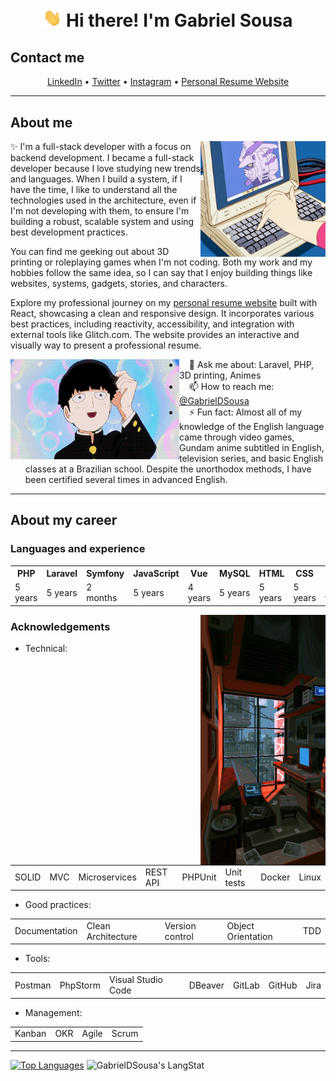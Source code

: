 <!-- Heading -->
<h1 align="center"> <img src="./wave.gif" width="30px" alt="Hand waving"> Hi there! I'm Gabriel Sousa</h1>

<!-- Contact section -->
<h2>Contact me</h2>
<p align="center">
    <a href="https://www.linkedin.com/in/gabrieldsousa/">LinkedIn</a> •
    <a href="https://twitter.com/GabsDSousa">Twitter</a> •
    <a href="https://www.instagram.com/GabsDSousa/">Instagram</a> •
    <a href="https://gabrieldsousa.glitch.me">Personal Resume Website</a>
</p>

<!-- About section -->
---
<h2>About me</h2>
<img align="right" alt="A drawing in anime style of a hand typing on a keyboard, showing a Gundam on the screen" src="./laptop.gif" width="200" height="185" />
<p>✨ I'm a full-stack developer with a focus on backend development. I became a full-stack developer because I love studying new trends and languages. When I build a system, if I have the time, I like to understand all the technologies used in the architecture, even if I'm not developing with them, to ensure I'm building a robust, scalable system and using best development practices.</p>
<p>You can find me geeking out about 3D printing or roleplaying games when I'm not coding. Both my work and my hobbies follow the same idea, so I can say that I enjoy building things like websites, systems, gadgets, stories, and characters.</p>

<p>Explore my professional journey on my <a href="https://gabrieldsousa.glitch.me">personal resume website</a> built with React, showcasing a clean and responsive design. It incorporates various best practices, including reactivity, accessibility, and integration with external tools like Glitch.com. The website provides an interactive and visually way to present a professional resume.</p>

<img align="left" alt="A drawing in anime style of a young guy smiling" src="./smiling.gif" width="270" height="160"/>
<ul>
    <li>&nbsp;&nbsp;&nbsp;&nbsp;💬 Ask me about: Laravel, PHP, 3D printing, Animes</li>
    <li>&nbsp;&nbsp;&nbsp;&nbsp;📫 How to reach me: <a href="https://www.linkedin.com/in/gabrieldsousa/">@GabrielDSousa</a></li>
    <li>&nbsp;&nbsp;&nbsp;&nbsp;⚡ Fun fact: Almost all of my knowledge of the English language came through video games, Gundam anime subtitled in English, television series, and basic English classes at a Brazilian school. Despite the unorthodox methods, I have been certified several times in advanced English.</li>
</ul>
<!-- About section: END -->

<!-- Career section -->
---
<h2>About my career</h2>
<h3>Languages and experience</h3>

<table>
    <tr>
        <th>PHP</th>
        <th>Laravel</th>
        <th>Symfony</th>
        <th>JavaScript</th>
        <th>Vue</th>
        <th>MySQL</th>
        <th>HTML</th>
        <th>CSS</th>
        <th>Git</th>
    </tr>
    <tr>
        <td>5 years</td>
        <td>5 years</td>
        <td>2 months</td>
        <td>5 years</td>
        <td>4 years</td>
        <td>5 years</td>
        <td>5 years</td>
        <td>5 years</td>
        <td>5 years</td>
    </tr>
</table>

<img align="right" alt="A messy room with some electronics and a view of a rainy day outside" src="./room.gif" width="200" height="400" />

<h3>Acknowledgements</h3>

<ul>
    <li>Technical:</li>
</ul>
<table>
    <tr>
        <td>SOLID</td>
        <td>MVC</td>
        <td>Microservices</td>
        <td>REST API</td>
        <td>PHPUnit</td>
        <td>Unit tests</td>
        <td>Docker</td>
        <td>Linux</td>
    </tr>
</table>
<ul>
    <li>Good practices:</li>
</ul>
<table>
    <tr>
        <td>Documentation</td>
        <td>Clean Architecture</td>
        <td>Version control</td>
        <td>Object Orientation</td>
        <td>TDD</td>
    </tr>
</table>
    <ul>
        <li>Tools:</li>
    </ul>
<table>
    <tr>
        <td>Postman</td>
        <td>PhpStorm</td>
        <td>Visual Studio Code</td>
        <td>DBeaver</td>
        <td>GitLab</td>
        <td>GitHub</td>
        <td>Jira</td>
    </tr>
</table>
    <ul>
        <li>Management:</li>
    </ul>
<table>
    <tr>
        <td>Kanban</td>
        <td>OKR</td>
        <td>Agile</td>
        <td>Scrum</td>
    </tr>
</table>

<!-- GitHub section -->
---
[![Top Languages](https://github-readme-stats.vercel.app/api/top-langs/?username=GabrielDSousa)](https://github.com/GabrielDSousa)
<img src="https://github-readme-streak-stats.herokuapp.com/?user=GabrielDSousa" alt="GabrielDSousa's LangStat" width="600px" />
<!-- GitHub section: END -->

<!-- THE END -->
